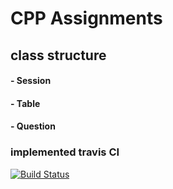 # CPP Assignments

## class structure

#### - Session

#### - Table

#### - Question




### implemented travis CI

[![Build Status](https://travis-ci.org/HeadhunterXamd/cppAssignments.svg)](https://travis-ci.org/HeadhunterXamd/cppAssignments)


